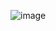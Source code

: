 ![image](https://user-images.githubusercontent.com/66634103/128595161-381de121-318c-45cc-bd97-4c5324cc2960.png)
